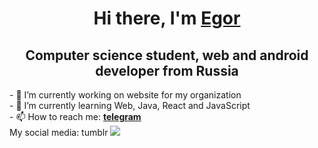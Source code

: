 <h1 align="center">Hi there, I'm <a href="https://t.me/void_inside_me" target="_blank">Egor</a> 
<h2 align="center">Computer science student, web and android developer from Russia</h2>
- 🔭 I’m currently working on website for my organization <br>
- 🌱 I’m currently learning Web, Java, React and JavaScript <br>
- 📫 How to reach me: <b> <a href="https://t.me/void_inside_me" target="_blank"> telegram </a> </b> <br>
My social media: 
tumblr <img src="https://uxwing.com/wp-content/themes/uxwing/download/brands-and-social-media/tumblr-square-color-icon.png">
